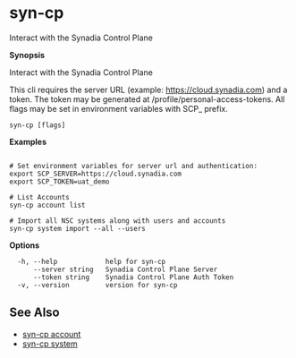 # syn-cp

Interact with the Synadia Control Plane

**Synopsis**

Interact with the Synadia Control Plane

This cli requires the server URL (example: https://cloud.synadia.com) and a token. The token may be generated at <server url>/profile/personal-access-tokens.
All flags may be set in environment variables with SCP_ prefix.

```
syn-cp [flags]
```

**Examples**

```

# Set environment variables for server url and authentication:
export SCP_SERVER=https://cloud.synadia.com
export SCP_TOKEN=uat_demo

# List Accounts
syn-cp account list

# Import all NSC systems along with users and accounts
syn-cp system import --all --users

```

**Options**

```
  -h, --help            help for syn-cp
      --server string   Synadia Control Plane Server
      --token string    Synadia Control Plane Auth Token
  -v, --version         version for syn-cp
```

## See Also

- [syn-cp account](syn-cp_account.md)
- [syn-cp system](syn-cp_system.md)
